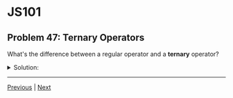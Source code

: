 # JS101
## Problem 47: Ternary Operators

What's the difference between a regular operator and a **ternary** operator?

<details>
<summary>Solution:</summary>

The ternary operator takes three operands, while regular operators typically take one (unary) or two (binary) operands.

**Examples:**

```js
// Unary operator (one operand)
!true

// Binary operator (two operands)
5 + 3
x === y

// Ternary operator (three operands)
condition ? valueIfTrue : valueIfFalse
age >= 18 ? 'Adult' : 'Minor'
```

The ternary operator (also called the conditional operator) is the only ternary operator in JavaScript. It consists of:
1. A condition to evaluate
2. A value to return if the condition is truthy
3. A value to return if the condition is falsy

</details>

---

[Previous](046.md) | [Next](048.md)

